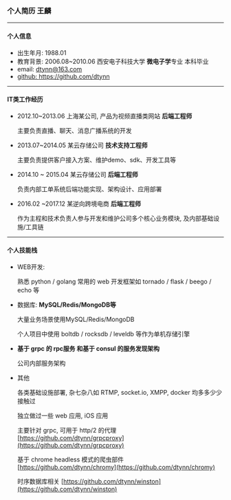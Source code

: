 ### 个人简历 王麟
-----

#### 个人信息
* 出生年月: 1988.01
* 教育背景: 2006.08~2010.06 西安电子科技大学 **微电子学**专业 本科毕业
* email: dtynn@163.com  
* [github: https://github.com/dtynn ](https://github.com/dtynn)

------

#### IT类工作经历
* 2012.10~2013.06 上海某公司, 产品为视频直播类网站 **后端工程师**  

  主要负责直播、聊天、消息广播系统的开发

* 2013.07~2014.05 某云存储公司 **技术支持工程师**

  主要负责提供客户接入方案、维护demo、sdk、开发工具等

* 2014.10 ~ 2015.04 某云存储公司 **后端工程师**

  负责内部工单系统后端功能实现、架构设计、应用部署

* 2016.02 ~2017.12 某逆向跨境电商 **后端工程师**

  作为主程和技术负责人参与开发和维护公司多个核心业务模块, 及内部基础设施/工具链

------

#### 个人技能栈

* WEB开发: 

  熟悉 python / golang 常用的 web 开发框架如 tornado / flask / beego / echo 等

* 数据库: **MySQL/Redis/MongoDB等**

  大量业务场景使用MySQL/Redis/MongoDB

  个人项目中使用 boltdb / rocksdb / leveldb 等作为单机存储引擎

* **基于 grpc 的 rpc服务 和基于 consul 的服务发现架构**  

  公司内部服务架构

* 其他  

  各类基础设施部署, 杂七杂八如 RTMP, socket.io, XMPP, docker 均多多少少接触过

  独立做过一些 web 应用, iOS 应用

  主要针对 grpc, 可用于 http/2 的代理 [https://github.com/dtynn/grpcproxy](https://github.com/dtynn/grpcproxy)

  基于 chrome headless 模式的爬虫部件 [https://github.com/dtynn/chromy](https://github.com/dtynn/chromy)

  时序数据库相关 [https://github.com/dtynn/winston](https://github.com/dtynn/winston)